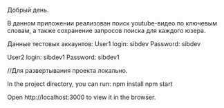 Добрый день.

В данном приложении реализован поиск youtube-видео по ключевым словам, а также сохранение запросов поиска для каждого юзера.

Данные тестовых аккаунтов: 
User1 login: sibdev Password: sibdev

User2 login: sibdev1 Password: sibdev1

//Для развертывания проекта локально.

In the project directory, you can run: 
npm install 
npm start

Open http://localhost:3000 to view it in the browser.
